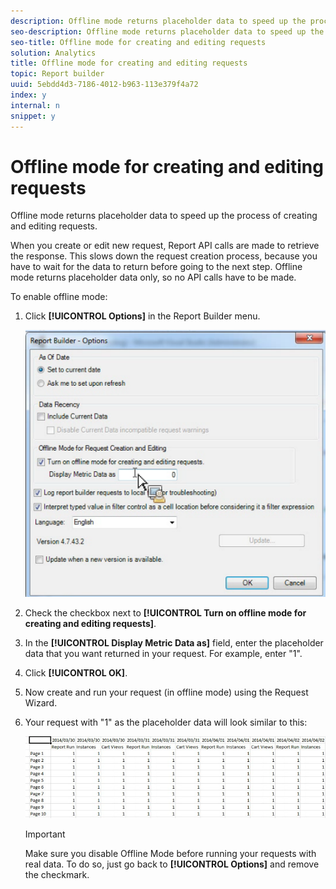 ```yaml
---
description: Offline mode returns placeholder data to speed up the process of creating and editing requests.
seo-description: Offline mode returns placeholder data to speed up the process of creating and editing requests.
seo-title: Offline mode for creating and editing requests
solution: Analytics
title: Offline mode for creating and editing requests
topic: Report builder
uuid: 5ebdd4d3-7186-4012-b963-113e379f4a72
index: y
internal: n
snippet: y
---
```


# Offline mode for creating and editing requests

Offline mode returns placeholder data to speed up the process of creating and editing requests.

When you create or edit new request, Report API calls are made to retrieve the response. This slows down the request creation process, because you have to wait for the data to return before going to the next step. Offline mode returns placeholder data only, so no API calls have to be made.

To enable offline mode:

1. Click **[!UICONTROL Options]** in the Report Builder menu.

   ![](assets/offline_mode.png)

1. Check the checkbox next to **[!UICONTROL Turn on offline mode for creating and editing requests]**. 
1. In the **[!UICONTROL Display Metric Data as]** field, enter the placeholder data that you want returned in your request. For example, enter "1". 
1. Click **[!UICONTROL OK]**. 
1. Now create and run your request (in offline mode) using the Request Wizard. 
1. Your request with "1" as the placeholder data will look similar to this:

   ![](assets/offline_mode_example.png)

   >[!IMPORTANT]
   >
   >Make sure you disable Offline Mode before running your requests with real data. To do so, just go back to **[!UICONTROL Options]** and remove the checkmark.

